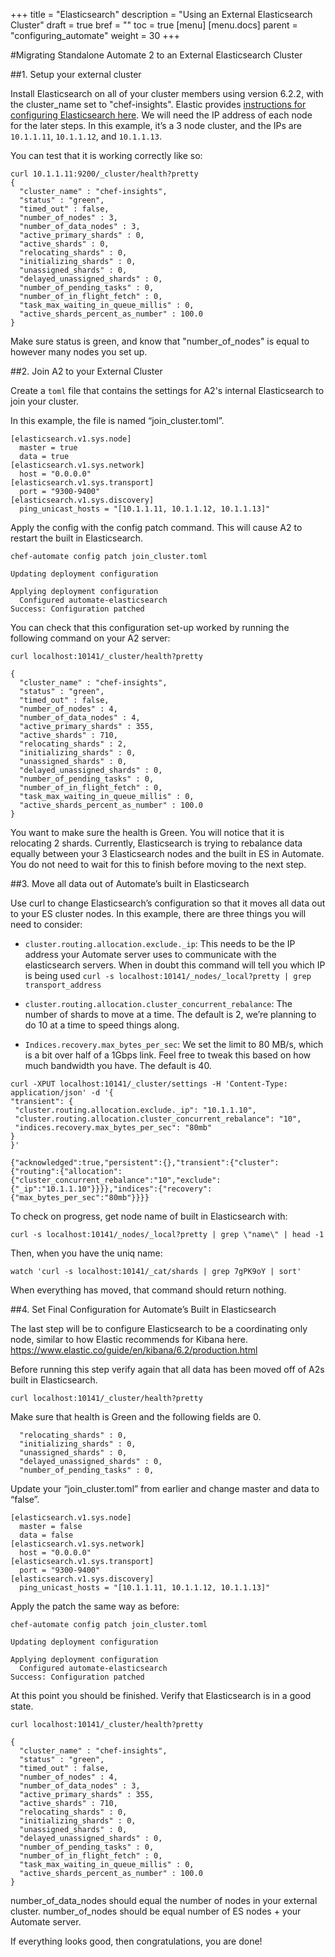 +++
title = "Elasticsearch"
description = "Using an External Elasticsearch Cluster"
draft = true
bref = ""
toc = true
[menu]
  [menu.docs]
    parent = "configuring_automate"
    weight = 30
+++

#Migrating Standalone Automate 2 to an External Elasticsearch Cluster

##1. Setup your external cluster

Install Elasticsearch on all of your cluster members using version 6.2.2, with the cluster_name set to "chef-insights". Elastic provides [instructions for configuring Elasticsearch here](https://www.elastic.co/guide/en/elasticsearch/reference/6.2/_installation.html).
We will need the IP address of each node for the later steps. In this example, it’s a 3 node cluster, and the IPs are `10.1.1.11`, `10.1.1.12`, and `10.1.1.13`.

You can test that it is working correctly like so:
```
curl 10.1.1.11:9200/_cluster/health?pretty
{
  "cluster_name" : "chef-insights",
  "status" : "green",
  "timed_out" : false,
  "number_of_nodes" : 3,
  "number_of_data_nodes" : 3,
  "active_primary_shards" : 0,
  "active_shards" : 0,
  "relocating_shards" : 0,
  "initializing_shards" : 0,
  "unassigned_shards" : 0,
  "delayed_unassigned_shards" : 0,
  "number_of_pending_tasks" : 0,
  "number_of_in_flight_fetch" : 0,
  "task_max_waiting_in_queue_millis" : 0,
  "active_shards_percent_as_number" : 100.0
}
```
Make sure status is green, and know that "number_of_nodes" is equal to however many nodes you set up.

##2. Join A2 to your External Cluster

Create a `toml` file that contains the settings for A2's internal Elasticsearch to join your cluster.

In this example, the file is named “join_cluster.toml”.
```
[elasticsearch.v1.sys.node]
  master = true
  data = true
[elasticsearch.v1.sys.network]
  host = "0.0.0.0"
[elasticsearch.v1.sys.transport]
  port = "9300-9400"
[elasticsearch.v1.sys.discovery]
  ping_unicast_hosts = "[10.1.1.11, 10.1.1.12, 10.1.1.13]"
```
Apply the config with the config patch command. This will cause A2 to restart the built in Elasticsearch.
```
chef-automate config patch join_cluster.toml
```

```
Updating deployment configuration

Applying deployment configuration
  Configured automate-elasticsearch
Success: Configuration patched
```
You can check that this configuration set-up worked by running the following command on your A2 server:

```
curl localhost:10141/_cluster/health?pretty
```

```
{
  "cluster_name" : "chef-insights",
  "status" : "green",
  "timed_out" : false,
  "number_of_nodes" : 4,
  "number_of_data_nodes" : 4,
  "active_primary_shards" : 355,
  "active_shards" : 710,
  "relocating_shards" : 2,
  "initializing_shards" : 0,
  "unassigned_shards" : 0,
  "delayed_unassigned_shards" : 0,
  "number_of_pending_tasks" : 0,
  "number_of_in_flight_fetch" : 0,
  "task_max_waiting_in_queue_millis" : 0,
  "active_shards_percent_as_number" : 100.0
}
```
You want to make sure the health is Green. You will notice that it is relocating 2 shards. Currently, Elasticsearch is trying to rebalance data equally between your 3 Elasticsearch nodes and the built in ES in Automate. You do not need to wait for this to finish before moving to the next step.

##3. Move all data out of Automate’s built in Elasticsearch

Use curl to change Elasticsearch’s configuration so that it moves all data out to your ES cluster nodes. In this example, there are three things you will need to consider:

 - `cluster.routing.allocation.exclude._ip`: This needs to be the IP address your Automate server uses to communicate with the elasticsearch servers.
When in doubt this command will tell you which IP is being used
`curl -s localhost:10141/_nodes/_local?pretty | grep transport_address`

- `cluster.routing.allocation.cluster_concurrent_rebalance`: The number of shards to move at a time. The default is 2, we’re planning to do 10 at a time to speed things along.

- `Indices.recovery.max_bytes_per_sec`: We set the limit to 80 MB/s, which is a bit over half of a 1Gbps link. Feel free to tweak this based on how much bandwidth you have. The default is 40.

```
curl -XPUT localhost:10141/_cluster/settings -H 'Content-Type: application/json' -d '{
"transient": {
 "cluster.routing.allocation.exclude._ip": "10.1.1.10",
 "cluster.routing.allocation.cluster_concurrent_rebalance": "10",
 "indices.recovery.max_bytes_per_sec": "80mb"
}
}'
```

```
{"acknowledged":true,"persistent":{},"transient":{"cluster":{"routing":{"allocation":{"cluster_concurrent_rebalance":"10","exclude":{"_ip":"10.1.1.10"}}}},"indices":{"recovery":{"max_bytes_per_sec":"80mb"}}}}
```

To check on progress, get node name of built in Elasticsearch with:
```
curl -s localhost:10141/_nodes/_local?pretty | grep \"name\" | head -1
```
Then, when you have the uniq name:
```
watch 'curl -s localhost:10141/_cat/shards | grep 7gPK9oY | sort'
```
When everything has moved, that command should return nothing.

##4. Set Final Configuration for Automate’s Built in Elasticsearch

The last step will be to configure Elasticsearch to be a coordinating only node, similar to how Elastic recommends for Kibana here. https://www.elastic.co/guide/en/kibana/6.2/production.html

Before running this step verify again that all data has been moved off of A2s built in Elasticsearch.
```
curl localhost:10141/_cluster/health?pretty
```
Make sure that health is Green and the following fields are 0.
```
  "relocating_shards" : 0,
  "initializing_shards" : 0,
  "unassigned_shards" : 0,
  "delayed_unassigned_shards" : 0,
  "number_of_pending_tasks" : 0,
```

Update your “join_cluster.toml” from earlier and change master and data to “false”.

```
[elasticsearch.v1.sys.node]
  master = false
  data = false
[elasticsearch.v1.sys.network]
  host = "0.0.0.0"
[elasticsearch.v1.sys.transport]
  port = "9300-9400"
[elasticsearch.v1.sys.discovery]
  ping_unicast_hosts = "[10.1.1.11, 10.1.1.12, 10.1.1.13]"
```
Apply the patch the same way as before:

```
chef-automate config patch join_cluster.toml
```

```
Updating deployment configuration

Applying deployment configuration
  Configured automate-elasticsearch
Success: Configuration patched
```

At this point you should be finished. Verify that Elasticsearch is in a good state.
```
curl localhost:10141/_cluster/health?pretty
```

```
{
  "cluster_name" : "chef-insights",
  "status" : "green",
  "timed_out" : false,
  "number_of_nodes" : 4,
  "number_of_data_nodes" : 3,
  "active_primary_shards" : 355,
  "active_shards" : 710,
  "relocating_shards" : 0,
  "initializing_shards" : 0,
  "unassigned_shards" : 0,
  "delayed_unassigned_shards" : 0,
  "number_of_pending_tasks" : 0,
  "number_of_in_flight_fetch" : 0,
  "task_max_waiting_in_queue_millis" : 0,
  "active_shards_percent_as_number" : 100.0
}
```
number_of_data_nodes should equal the number of nodes in your external cluster.
number_of_nodes should be equal number of ES nodes + your Automate server.

If everything looks good, then congratulations, you are done!
